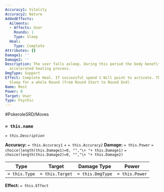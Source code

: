 ```yaml
---
Accuracy1: Vitality
Accuracy2: Nature
AddedEffects:
  Ailments:
  - Affects: User
    Rounds: 1
    Type: Sleep
  Heal:
    Type: Complete
Attributes: {}
Damage1: ''
Damage2: ''
Description: The user falls asleep. During this period the body benefits from a super
  accelerated healing process.
DmgType: Support
Effect: Complete Heal. If successful spend 1 Will point to activate. The User must
  Sleep for a whole Round (from Round Start to Round End).
Name: Rest
Power: 0
Target: User
Type: Psychic
---
```


#PokeroleSRD/Moves

### `= this.name` 
*`= this.Description`*

**Accuracy:** `= this.Accuracy1` + `= this.Accuracy2`
**Damage:** `= this.Power` `= choice(length(this.Damage1)=0, "","\+ "+ this.Damage1)` `= choice(length(this.Damage2)=0, "","\+ "+ this.Damage2)`

| Type          | Target          | Damage Type          | Power          |
| ------------- | --------------- | ---------------- | -------------- |
| `= this.Type` | `= this.Target` | `= this.DmgType` | `= this.Power` | 

**Effect:** `= this.Effect`